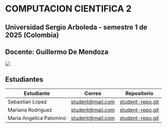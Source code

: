 <h1> COMPUTACION CIENTIFICA 2 </h1>
<h2> Universidad Sergio Arboleda - semestre 1 de 2025 (Colombia) </h2>
<h2> Docente: Guillermo De Mendoza </h2>

<img src="https://encrypted-tbn0.gstatic.com/images?q=tbn:ANd9GcS96-_VunWq1JsXGB67hI70JrXPw7_mMrPm0nObI-RzwrkiRNiB-EnyooiGcIK-sw8zGP0&usqp=CAU">


## Estudiantes

 | Estudiante | Correo | Repositorio |
| ------ | ----------- | ----------- |
| Sebastian Lopez | student@mail.com  | [student-repo.git](https://github.com/Sebas1604/primer-repositorio)  |
| Mariana Rodriguez | student@mail.com  | [student-repo.git](https://github.com/Maary1811/Computaci-n-Cient-fica-2)  |
| Maria Angelica Palomino | student@mail.com  | [student-repo.git](https://github.com/Mariha27/Mariha_USA)  |
